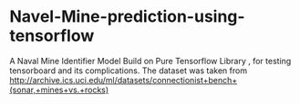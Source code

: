 # Navel-Mine-prediction-using-tensorflow

A Naval Mine Identifier Model Build on Pure Tensorflow Library , for testing tensorboard and its complications.
The dataset was taken from http://archive.ics.uci.edu/ml/datasets/connectionist+bench+(sonar,+mines+vs.+rocks)
